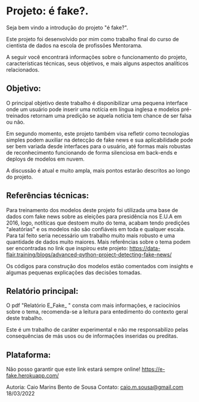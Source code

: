 # Projeto: é fake?.

Seja bem vindo a introdução do projeto "é fake?".

Este projeto foi desenvolvido por mim como trabalho final do curso de cientista de dados na escola de profissões Mentorama.

A seguir você encontrará informações sobre o funcionamento do projeto, características técnicas, seus objetivos, e mais alguns aspectos analíticos relacionados.

## Objetivo:

O principal objetivo deste trabalho é disponibilizar uma pequena interface onde um usuário pode inserir uma notícia em língua inglesa e modelos pré-treinados retornam uma predição se aquela notícia tem chance de ser falsa ou não.

Em segundo momento, este projeto também visa refletir como tecnologias simples podem auxiliar na detecção de fake news e sua aplicabilidade pode ser bem variada desde interfaces para o usuário, até formas mais robustas de reconhecimento funcionando de forma silenciosa em back-ends e deploys de modelos em nuvem.

A discussão é atual e muito ampla, mais pontos estarão descritos ao longo do projeto.

## Referências técnicas:

Para treinamento dos modelos deste projeto foi utilizada uma base de dados com fake news sobre as eleições para presidência nos E.U.A em 2016, logo, notíticas que destoem muito do tema, acabam tendo predições "aleatórias" e os modelos não são confiáveis em toda e qualquer escala. Para tal feito seria necessário um trabalho muito mais robusto e uma quantidade de dados muito maiores. Mais referências sobre o tema podem ser encontradas no link que inspirou este projeto: https://data-flair.training/blogs/advanced-python-project-detecting-fake-news/ 

Os códigos para construção dos modelos estão comentados com insights e algumas pequenas explicações das decisões tomadas.

## Relatório principal:

O pdf "Relatório E_Fake_ "  consta com mais informações, e raciocínios sobre o tema, recomenda-se a leitura para entedimento do contexto geral deste trabalho.

Este é um trabalho de caráter experimental e não me responsabilizo pelas consequências de más usos ou de informações inseridas ou preditas.

## Plataforma:
Não posso garantir que este link estará sempre online!
https://e-fake.herokuapp.com/


Autoria: Caio Marins Bento de Sousa
Contato: caio.m.sousa@gmail.com
18/03/2022